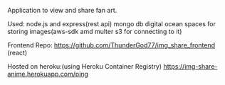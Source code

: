 Application to view and share fan art.

Used:
node.js and express(rest api)
mongo db
digital ocean spaces for storing images(aws-sdk amd multer s3 for connecting to it)

Frontend Repo:
https://github.com/ThunderGod77/img_share_frontend (react) 

Hosted on heroku:(using Heroku Container Registry) 
https://img-share-anime.herokuapp.com/ping